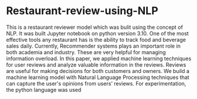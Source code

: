 # Restaurant-review-using-NLP
This is a restaurant reviewer model which was bulit using the concept of NLP. It was built Jupyter notebook on python version 3.10.
One of the most effective tools any restaurant has is the ability to track food and beverage sales daily. Currently, Recommender systems plays an important role in both academia and industry. These are very helpful for managing information overload. In this paper, we applied machine learning techniques for user reviews and analyze valuable information in the reviews. Reviews are useful for making decisions for both customers and owners. We build a machine learning model with Natural Language Processing techniques that can capture the user's opinions from users’ reviews. For experimentation, the python language was used
